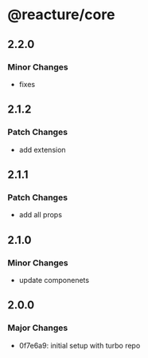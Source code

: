 # @reacture/core

## 2.2.0

### Minor Changes

- fixes

## 2.1.2

### Patch Changes

- add extension

## 2.1.1

### Patch Changes

- add all props

## 2.1.0

### Minor Changes

- update componenets

## 2.0.0

### Major Changes

- 0f7e6a9: initial setup with turbo repo
